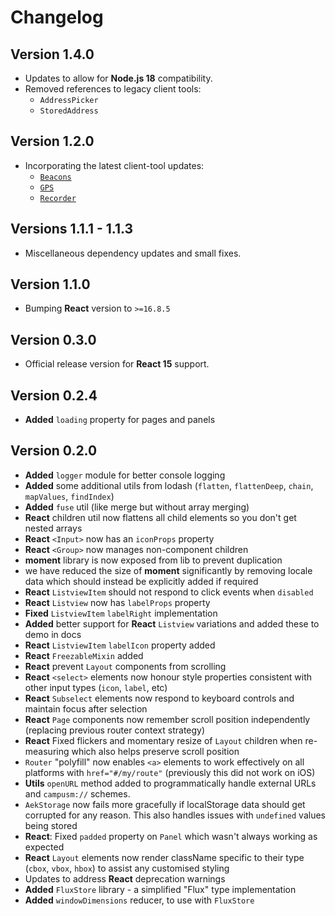 # Changelog

<!-- just for reference - these anchor tags will come in useful elsewhere -->
<!-- * <a href="#ver140">Versions 1.4.0</a>
* <a href="#ver120">Versions 1.2.0</a>
* <a href="#ver111">Versions 1.1.1 - 1.1.3</a>
* <a href="#ver110">Version 1.1.0</a>
* <a href="#ver024">Version 0.2.4</a>
* <a href="#ver020">Version 0.2.0</a> -->

<h2 id="ver140">Version 1.4.0</h2>

* Updates to allow for **Node.js 18** compatibility.
* Removed references to legacy client tools:
  * `AddressPicker`
  * `StoredAddress`

<h2 id="ver120">Version 1.2.0</h2>

* Incorporating the latest client-tool updates: 
  * [`Beacons`](client-tools/beacons)
  * [`GPS`](client-tools/gps)
  * [`Recorder`](client-tools/recorder)

<h2 id="ver111">Versions 1.1.1 - 1.1.3</h2>

* Miscellaneous dependency updates and small fixes.

<h2 id="ver110">Version 1.1.0</h2>

* Bumping **React** version to `>=16.8.5`

<h2 id="ver030">Version 0.3.0</h2>

* Official release version for **React 15** support.

<h2 id="ver024">Version 0.2.4</h2>

* **Added** `loading` property for pages and panels

<h2 id="ver020">Version 0.2.0</h2>

* **Added** `logger` module for better console logging
* **Added** some additional utils from lodash (`flatten`, `flattenDeep`, `chain`, `mapValues`, `findIndex`)
* **Added** `fuse` util (like merge but without array merging)
* **React** children util now flattens all child elements so you don't get nested arrays
* **React** `<Input>` now has an `iconProps` property
* **React** `<Group>` now manages non-component children
* **moment** library is now exposed from lib to prevent duplication
* we have reduced the size of **moment** significantly by removing locale data which should instead be explicitly added if required
* **React** `ListviewItem` should not respond to click events when `disabled`
* **React** `Listview` now has `labelProps` property
* **Fixed** `ListviewItem` `labelRight` implementation
* **Added** better support for **React** `Listview` variations and added these to demo in docs
* **React** `ListviewItem` `labelIcon` property added
* **React** `FreezableMixin` added
* **React** prevent `Layout` components from scrolling
* **React** `<select>` elements now honour style properties consistent with other input types (`icon`, `label`, etc)
* **React** `Subselect` elements now respond to keyboard controls and maintain focus after selection
* **React** `Page` components now remember scroll position independently (replacing previous router context strategy)
* **React** Fixed flickers and momentary resize of `Layout` children when re-measuring which also helps preserve scroll position
* `Router` "polyfill" now enables `<a>` elements to work effectively on all platforms with `href="#/my/route"` (previously this did not work on iOS)
* **Utils** `openURL` method added to programmatically handle external URLs and `campusm://` schemes.
* `AekStorage` now fails more gracefully if localStorage data should get corrupted for any reason. This also handles issues with `undefined` values being stored
* **React**: Fixed `padded` property on `Panel` which wasn't always working as expected
* **React** `Layout` elements now render className specific to their type (`cbox`, `vbox`, `hbox`) to assist any customised styling
* Updates to address **React** deprecation warnings
* **Added** `FluxStore` library - a simplified "Flux" type implementation
* **Added** `windowDimensions` reducer, to use with `FluxStore`
